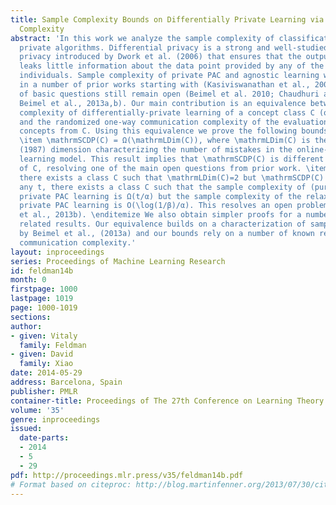 ```yaml
---
title: Sample Complexity Bounds on Differentially Private Learning via Communication
  Complexity
abstract: 'In this work we analyze the sample complexity of classification by differentially
  private algorithms. Differential privacy is a strong and well-studied notion of
  privacy introduced by Dwork et al. (2006) that ensures that the output of an algorithm
  leaks little information about the data point provided by any of the participating
  individuals. Sample complexity of private PAC and agnostic learning was studied
  in a number of prior works starting with (Kasiviswanathan et al., 2008) but a number
  of basic questions still remain open (Beimel et al. 2010; Chaudhuri and Hsu, 2011;
  Beimel et al., 2013a,b). Our main contribution is an equivalence between the sample
  complexity of differentially-private learning of a concept class C (or \mathrmSCDP(C))
  and the randomized one-way communication complexity of the evaluation problem for
  concepts from C. Using this equivalence we prove the following bounds: \beginitemize
  \item \mathrmSCDP(C) = Ω(\mathrmLDim(C)), where \mathrmLDim(C) is the Littlestone’s
  (1987) dimension characterizing the number of mistakes in the online-mistake-bound
  learning model. This result implies that \mathrmSCDP(C) is different from the VC-dimension
  of C, resolving one of the main open questions from prior work. \item For any t,
  there exists a class C such that \mathrmLDim(C)=2 but \mathrmSCDP(C) ≥t. \item For
  any t, there exists a class C such that the sample complexity of (pure) α-differentially
  private PAC learning is Ω(t/α) but the sample complexity of the relaxed (α,β)-differentially
  private PAC learning is O(\log(1/β)/α). This resolves an open problem from (Beimel
  et al., 2013b). \enditemize We also obtain simpler proofs for a number of known
  related results. Our equivalence builds on a characterization of sample complexity
  by Beimel et al., (2013a) and our bounds rely on a number of known results from
  communication complexity.'
layout: inproceedings
series: Proceedings of Machine Learning Research
id: feldman14b
month: 0
firstpage: 1000
lastpage: 1019
page: 1000-1019
sections: 
author:
- given: Vitaly
  family: Feldman
- given: David
  family: Xiao
date: 2014-05-29
address: Barcelona, Spain
publisher: PMLR
container-title: Proceedings of The 27th Conference on Learning Theory
volume: '35'
genre: inproceedings
issued:
  date-parts:
  - 2014
  - 5
  - 29
pdf: http://proceedings.mlr.press/v35/feldman14b.pdf
# Format based on citeproc: http://blog.martinfenner.org/2013/07/30/citeproc-yaml-for-bibliographies/
---
```

